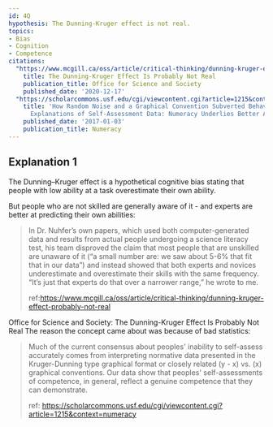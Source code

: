 ```yaml
---
id: 4Q
hypothesis: The Dunning-Kruger effect is not real. 
topics:
- Bias
- Cognition
- Competence
citations:
  "https://www.mcgill.ca/oss/article/critical-thinking/dunning-kruger-effect-probably-not-real":
    title: The Dunning-Kruger Effect Is Probably Not Real
    publication_title: Office for Science and Society
    published_date: '2020-12-17'
  "https://scholarcommons.usf.edu/cgi/viewcontent.cgi?article=1215&context=numeracy":
    title: 'How Random Noise and a Graphical Convention Subverted Behavioral Scientists''
      Explanations of Self-Assessment Data: Numeracy Underlies Better Alternatives'
    published_date: '2017-01-03'
    publication_title: Numeracy
---
```


## Explanation 1

The Dunning–Kruger effect is a hypothetical cognitive bias stating that people with low ability at a task overestimate their own ability.

But people who are not skilled are generally aware of it - and experts are better at predicting their own abilities:

> In Dr. Nuhfer’s own papers, which used both computer-generated data and results from actual people undergoing a science literacy test, his team disproved the claim that most people that are unskilled are unaware of it (“a small number are: we saw about 5-6% that fit that in our data”) and instead showed that both experts and novices underestimate and overestimate their skills with the same frequency. “It’s just that experts do that over a narrower range,” he wrote to me.
>
> ref:https://www.mcgill.ca/oss/article/critical-thinking/dunning-kruger-effect-probably-not-real

Office for Science and Society: The Dunning-Kruger Effect Is Probably Not Real
The reason the concept came about was because of bad statistics:

> Much of the current consensus about peoples' inability to self-assess accurately comes from interpreting normative data presented in the Kruger-Dunning type graphical format or closely related (y - x) vs. (x) graphical conventions. Our data show that peoples' self-assessments of competence, in general, reflect a genuine competence that they can demonstrate.
>
> ref: https://scholarcommons.usf.edu/cgi/viewcontent.cgi?article=1215&context=numeracy
